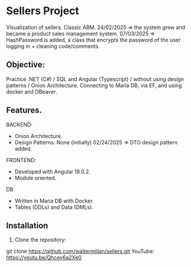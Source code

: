 # Sellers Project
Visualization of sellers. Classic ABM.
24/02/2025 => the system grew and became a product sales management system.
07/03/2025 => HashPassword is added, a class that encrypts the password of the user logging in + cleaning code/comments.

## Objective:

Practice .NET (C#) / SQL and Angular (Typescript) / without using design patterns / Onion Architecture.
Connecting to Maria DB, via EF, and using docker and DBeaver.

## Features.

BACKEND:
- Onion Architecture.
- Design Patterns: None (initially)
  02/24/2025 => DTO design pattern added.

FRONTEND:
- Developed with Angular 18.0.2.
- Module oriented.

DB
- Written in Maria DB with Docker.
- Tables (DDLs) and Data (DMLs).

## Installation

1. Clone the repository:

git clone https://github.com/waltermillan/sellers.git
YouTube: https://youtu.be/Qhcey6a2Xe0
